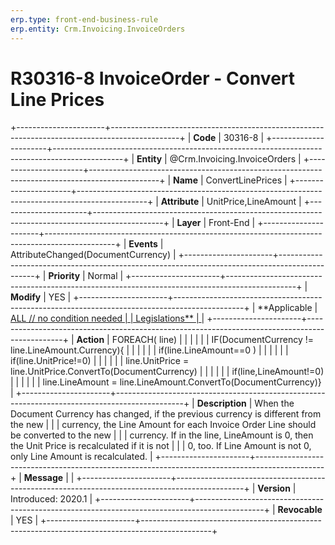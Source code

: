 ```yaml
---
erp.type: front-end-business-rule
erp.entity: Crm.Invoicing.InvoiceOrders
---
```


# R30316-8 InvoiceOrder - Convert Line Prices
+----------------------+-----------------------------------------------------------------------------------------------+
| **Code**             | 30316-8                                                                                       |
+----------------------+-----------------------------------------------------------------------------------------------+
| **Entity**           | @Crm.Invoicing.InvoiceOrders                                                                                  |
+----------------------+-----------------------------------------------------------------------------------------------+
| **Name**             | ConvertLinePrices                                                                             |
+----------------------+-----------------------------------------------------------------------------------------------+
| **Attribute**        | UnitPrice,LineAmount                                                                          |
+----------------------+-----------------------------------------------------------------------------------------------+
| **Layer**            | Front-End                                                                                     |
+----------------------+-----------------------------------------------------------------------------------------------+
| **Events**           | AttributeChanged(DocumentCurrency)                                                            |
+----------------------+-----------------------------------------------------------------------------------------------+
| **Priority**         | Normal                                                                                        |
+----------------------+-----------------------------------------------------------------------------------------------+
| **Modify**           | YES                                                                                           |
+----------------------+-----------------------------------------------------------------------------------------------+
| **Applicable         | [ALL // no condition needed                                                                   |
| Legislations**       | ](https://confluence.erp.net/display/techdoc/Country+Specific+Functionality)                  |
+----------------------+-----------------------------------------------------------------------------------------------+
| **Action**           | FOREACH( line)                                                                                |
|                      |                                                                                               |
|                      | IF(DocumentCurrency != line.LineAmount.Currency){                                             |
|                      |                                                                                               |
|                      | if(line.LineAmount==0 )                                                                       |
|                      |                                                                                               |
|                      | if(line.UnitPrice!=0)                                                                         |
|                      |                                                                                               |
|                      | line.UnitPrice = line.UnitPrice.ConvertTo(DocumentCurrency)                                   |
|                      |                                                                                               |
|                      | if(line,LineAmount!=0)                                                                        |
|                      |                                                                                               |
|                      | line.LineAmount = line.LineAmount.ConvertTo(DocumentCurrency)}                                |
+----------------------+-----------------------------------------------------------------------------------------------+
| **Description**      | When the Document Currency has changed, if the previous currency is different from the new    |
|                      | currency, the Line Amount for each Invoice Order Line should be converted to the new          |
|                      | currency. If in the line, LineAmount is 0, then the Unit Price is recalculated if it is not   |
|                      | 0, too. If Line Amount is not 0, only Line Amount is recalculated.                            |
+----------------------+-----------------------------------------------------------------------------------------------+
| **Message**          |                                                                                               |
+----------------------+-----------------------------------------------------------------------------------------------+
| **Version**          | Introduced: 2020.1                                                                            |
+----------------------+-----------------------------------------------------------------------------------------------+
| **Revocable**        | YES                                                                                           |
+----------------------+-----------------------------------------------------------------------------------------------+

  

  

  
